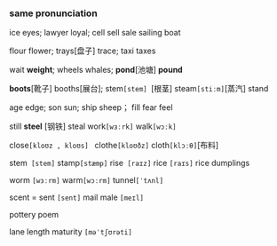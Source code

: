 ### same pronunciation

ice eyes; 		lawyer  loyal; 			cell  sell  sale	sailing boat

flour  flower;    	trays[盘子]  trace; 		taxi  taxes

wait **weight**; 		wheels  whales;		**pond**[池塘] **pound**

**boots**[靴子]  booths[展台]; 					stem`[stem] `[根茎]  steam`[stiːm]`[蒸汽]  stand

age edge;            son  sun;                       ship  sheep； 	fill   fear  feel

still **steel** [钢铁] steal								work`[wɜːrk]`  walk`[wɔːk]`

close`[kloʊz , kloʊs] `  clothe`[kloʊðz]` cloth`[klɔːθ]`[布料]

stem` [stem]`  stamp`[stæmp]`                rise` [raɪz]`  rice `[raɪs]` rice dumplings

worm `[wɜːrm]`  warm`[wɔːrm]`    tunnel`[ˈtʌnl]`  

scent = sent `[sent]`     mail male `[meɪl]`  

pottery  poem

lane length   maturity `[məˈtʃʊrəti]`






